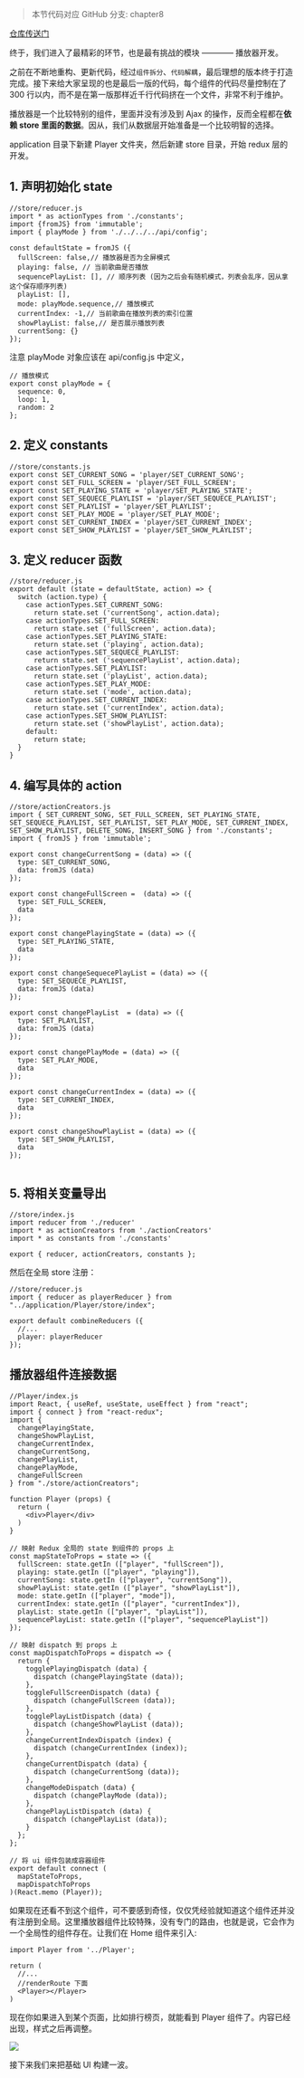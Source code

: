 > 本节代码对应 GitHub 分支: chapter8

[仓库传送门](https://github.com/sanyuan0704/react-cloud-music/tree/chapter8)

终于，我们进入了最精彩的环节，也是最有挑战的模块 ———— 播放器开发。

之前在不断地重构、更新代码，经过`组件拆分`、`代码解耦`，最后理想的版本终于打造完成。接下来给大家呈现的也是最后一版的代码，每个组件的代码尽量控制在了 300 行以内，而不是在第一版那样近千行代码挤在一个文件，非常不利于维护。

播放器是一个比较特别的组件，里面并没有涉及到 Ajax 的操作，反而全程都在**依赖 store 里面的数据**。因从，我们从数据层开始准备是一个比较明智的选择。

application 目录下新建 Player 文件夹，然后新建 store 目录，开始 redux 层的开发。

## 1\. 声明初始化 state

```
//store/reducer.js
import * as actionTypes from './constants';
import {fromJS} from 'immutable';
import { playMode } from './../../../api/config';

const defaultState = fromJS ({
  fullScreen: false,// 播放器是否为全屏模式
  playing: false, // 当前歌曲是否播放
  sequencePlayList: [], // 顺序列表 (因为之后会有随机模式，列表会乱序，因从拿这个保存顺序列表)
  playList: [],
  mode: playMode.sequence,// 播放模式
  currentIndex: -1,// 当前歌曲在播放列表的索引位置
  showPlayList: false,// 是否展示播放列表
  currentSong: {} 
});

```

注意 playMode 对象应该在 api/config.js 中定义，

```
// 播放模式
export const playMode = {
  sequence: 0,
  loop: 1,
  random: 2
};

```

## 2\. 定义 constants

```
//store/constants.js
export const SET_CURRENT_SONG = 'player/SET_CURRENT_SONG';
export const SET_FULL_SCREEN = 'player/SET_FULL_SCREEN';
export const SET_PLAYING_STATE = 'player/SET_PLAYING_STATE';
export const SET_SEQUECE_PLAYLIST = 'player/SET_SEQUECE_PLAYLIST';
export const SET_PLAYLIST = 'player/SET_PLAYLIST';
export const SET_PLAY_MODE = 'player/SET_PLAY_MODE';
export const SET_CURRENT_INDEX = 'player/SET_CURRENT_INDEX';
export const SET_SHOW_PLAYLIST = 'player/SET_SHOW_PLAYLIST';

```

## 3\. 定义 reducer 函数

```
//store/reducer.js
export default (state = defaultState, action) => {
  switch (action.type) {
    case actionTypes.SET_CURRENT_SONG:
      return state.set ('currentSong', action.data);
    case actionTypes.SET_FULL_SCREEN:
      return state.set ('fullScreen', action.data);
    case actionTypes.SET_PLAYING_STATE:
      return state.set ('playing', action.data);
    case actionTypes.SET_SEQUECE_PLAYLIST:
      return state.set ('sequencePlayList', action.data);
    case actionTypes.SET_PLAYLIST:
      return state.set ('playList', action.data);
    case actionTypes.SET_PLAY_MODE:
      return state.set ('mode', action.data);
    case actionTypes.SET_CURRENT_INDEX:
      return state.set ('currentIndex', action.data);
    case actionTypes.SET_SHOW_PLAYLIST:
      return state.set ('showPlayList', action.data);
    default:
      return state;
  }
}

```

## 4\. 编写具体的 action

```
//store/actionCreators.js
import { SET_CURRENT_SONG, SET_FULL_SCREEN, SET_PLAYING_STATE, SET_SEQUECE_PLAYLIST, SET_PLAYLIST, SET_PLAY_MODE, SET_CURRENT_INDEX, SET_SHOW_PLAYLIST, DELETE_SONG, INSERT_SONG } from './constants';
import { fromJS } from 'immutable';

export const changeCurrentSong = (data) => ({
  type: SET_CURRENT_SONG,
  data: fromJS (data)
});

export const changeFullScreen =  (data) => ({
  type: SET_FULL_SCREEN,
  data
});

export const changePlayingState = (data) => ({
  type: SET_PLAYING_STATE,
  data
});

export const changeSequecePlayList = (data) => ({
  type: SET_SEQUECE_PLAYLIST,
  data: fromJS (data)
});

export const changePlayList  = (data) => ({
  type: SET_PLAYLIST,
  data: fromJS (data)
});

export const changePlayMode = (data) => ({
  type: SET_PLAY_MODE,
  data
});

export const changeCurrentIndex = (data) => ({
  type: SET_CURRENT_INDEX,
  data
});

export const changeShowPlayList = (data) => ({
  type: SET_SHOW_PLAYLIST,
  data
});


```

## 5\. 将相关变量导出

```
//store/index.js
import reducer from './reducer'
import * as actionCreators from './actionCreators'
import * as constants from './constants'

export { reducer, actionCreators, constants };

```

然后在全局 store 注册：

```
//store/reducer.js
import { reducer as playerReducer } from "../application/Player/store/index";

export default combineReducers ({
  //...
  player: playerReducer
});

```

## 播放器组件连接数据

```
//Player/index.js
import React, { useRef, useState, useEffect } from "react";
import { connect } from "react-redux";
import {
  changePlayingState,
  changeShowPlayList,
  changeCurrentIndex,
  changeCurrentSong,
  changePlayList,
  changePlayMode,
  changeFullScreen
} from "./store/actionCreators";

function Player (props) {
  return (
    <div>Player</div>
  )
}

// 映射 Redux 全局的 state 到组件的 props 上
const mapStateToProps = state => ({
  fullScreen: state.getIn (["player", "fullScreen"]),
  playing: state.getIn (["player", "playing"]),
  currentSong: state.getIn (["player", "currentSong"]),
  showPlayList: state.getIn (["player", "showPlayList"]),
  mode: state.getIn (["player", "mode"]),
  currentIndex: state.getIn (["player", "currentIndex"]),
  playList: state.getIn (["player", "playList"]),
  sequencePlayList: state.getIn (["player", "sequencePlayList"])
});

// 映射 dispatch 到 props 上
const mapDispatchToProps = dispatch => {
  return {
    togglePlayingDispatch (data) {
      dispatch (changePlayingState (data));
    },
    toggleFullScreenDispatch (data) {
      dispatch (changeFullScreen (data));
    },
    togglePlayListDispatch (data) {
      dispatch (changeShowPlayList (data));
    },
    changeCurrentIndexDispatch (index) {
      dispatch (changeCurrentIndex (index));
    },
    changeCurrentDispatch (data) {
      dispatch (changeCurrentSong (data));
    },
    changeModeDispatch (data) {
      dispatch (changePlayMode (data));
    },
    changePlayListDispatch (data) {
      dispatch (changePlayList (data));
    }
  };
};

// 将 ui 组件包装成容器组件
export default connect (
  mapStateToProps,
  mapDispatchToProps
)(React.memo (Player));

```

如果现在还看不到这个组件，可不要感到奇怪，仅仅凭经验就知道这个组件还并没有注册到全局。这里播放器组件比较特殊，没有专门的路由，也就是说，它会作为一个全局性的组件存在。让我们在 Home 组件来引入:

```
import Player from '../Player';

return (
  //...
  //renderRoute 下面
  <Player></Player>
)

```

现在你如果进入到某个页面，比如排行榜页，就能看到 Player 组件了。内容已经出现，样式之后再调整。

![](https://user-gold-cdn.xitu.io/2019/10/26/16e07fd3ba3ffeb7?w=375&h=667&f=jpeg&s=46958)

接下来我们来把基础 UI 构建一波。